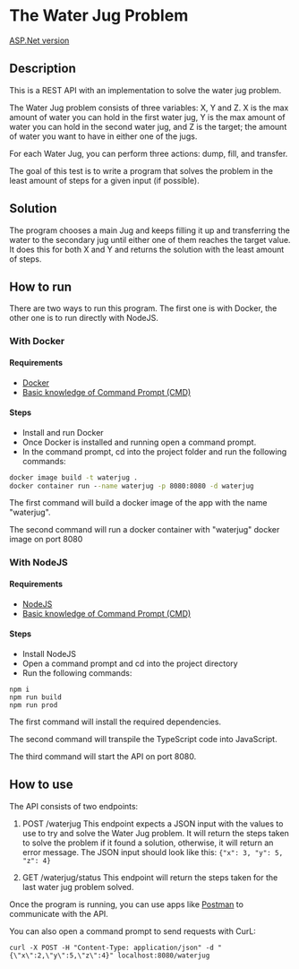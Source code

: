 # The Water Jug Problem

[ASP.Net version](https://github.com/colgate666/WaterJugASP)

## Description

This is a REST API with an implementation to solve the water jug problem.

The Water Jug problem consists of three variables: X, Y and Z. X is the max amount of water you can hold in the first water jug, Y is the max amount of water you can hold in the second water jug, and Z is the target; the amount of water you want to have in either one of the jugs.

For each Water Jug, you can perform three actions: dump, fill, and transfer.

The goal of this test is to write a program that solves the problem in the least amount of steps for a given input (if possible).

## Solution
The program chooses a main Jug and keeps filling it up and transferring the water to the secondary jug until either one of them reaches the target value. It does this for both X and Y and returns the solution with the least amount of steps.

## How to run
There are two ways to run this program. The first one is with Docker, the other one is to run directly with NodeJS.

### With Docker
#### Requirements
- [Docker](https://docs.docker.com/desktop/install/windows-install/)
- [Basic knowledge of Command Prompt (CMD)](https://www.makeuseof.com/tag/a-beginners-guide-to-the-windows-command-line/)
#### Steps
- Install and run Docker
- Once Docker is installed and running open a command prompt. 
- In the command prompt, cd into the project folder and run the following commands:

```cmd
docker image build -t waterjug .
docker container run --name waterjug -p 8080:8080 -d waterjug
```
The first command will build a docker image of the app with the name "waterjug". 

The second command will run a docker container with "waterjug" docker image on port 8080

### With NodeJS
#### Requirements
- [NodeJS](https://docs.npmjs.com/downloading-and-installing-node-js-and-npm)
- [Basic knowledge of Command Prompt (CMD)](https://www.makeuseof.com/tag/a-beginners-guide-to-the-windows-command-line/)
#### Steps
- Install NodeJS
- Open a command prompt and cd into the project directory
- Run the following commands:

```
npm i 
npm run build
npm run prod
```

The first command will install the required dependencies. 

The second command will transpile the TypeScript code into JavaScript. 

The third command will start the API on port 8080.

## How to use
The API consists of two endpoints:
1. POST /waterjug This endpoint expects a JSON input with the values to use to try and solve the Water Jug problem. It will return the steps taken to solve the problem if it found a solution, otherwise, it will return an error message. The JSON input should look like this: `{"x": 3, "y": 5, "z": 4}`

2. GET /waterjug/status This endpoint will return the steps taken for the last water jug problem solved.

Once the program is running, you can use apps like [Postman](https://www.postman.com/) to communicate with the API.

You can also open a command prompt to send requests with CurL:
```
curl -X POST -H "Content-Type: application/json" -d "{\"x\":2,\"y\":5,\"z\":4}" localhost:8080/waterjug
```
